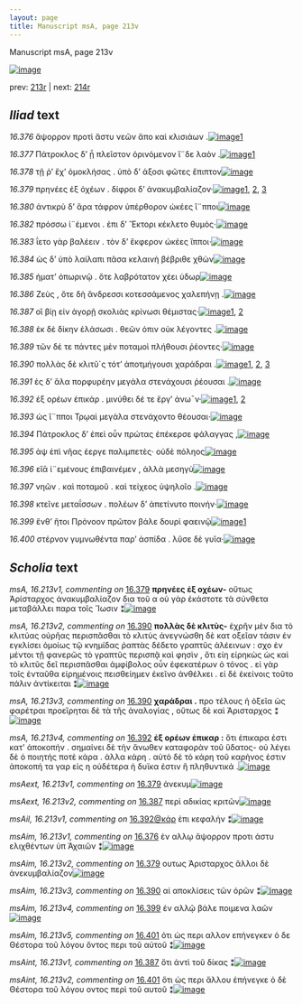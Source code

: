 ```yaml
---
layout: page
title: Manuscript msA, page 213v
---
```


Manuscript msA, page 213v

[![image](http://www.homermultitext.org/iipsrv?OBJ=IIP,1.0&FIF=/project/homer/pyramidal/deepzoom/hmt/vaimg/2017a/VA213VN_0715.tif&WID=100&CVT=JPEG)](http://www.homermultitext.org/ict2/?urn=urn:cite2:hmt:vaimg.2017a:VA213VN_0715)

prev:  [213r](../213r/) | next:  [214r](../214r/)

## *Iliad* text

*16.376* <a id="16.376"/> ἄψορρον προτὶ ἄστυ νεῶν ἄπο καὶ κλισιάων .[![image](http://www.homermultitext.org/iipsrv?OBJ=IIP,1.0&FIF=/project/homer/pyramidal/deepzoom/hmt/vaimg/2017a/VA213VN_0715.tif&RGN=0.4783,0.2234,0.3598,0.02144&WID=1000&CVT=JPEG)](http://www.homermultitext.org/ict2/?urn=urn:cite2:hmt:vaimg.2017a:VA213VN_0715@0.4783,0.2234,0.3598,0.02144)[1](#msAim_16.213v1)

*16.377* <a id="16.377"/> Πάτροκλος δ’ ᾗ πλεῖστον ὀρινόμενον ἴ¨δε λαὸν .[![image](http://www.homermultitext.org/iipsrv?OBJ=IIP,1.0&FIF=/project/homer/pyramidal/deepzoom/hmt/vaimg/2017a/VA213VN_0715.tif&RGN=0.4742,0.2432,0.3852,0.02310&WID=1000&CVT=JPEG)](http://www.homermultitext.org/ict2/?urn=urn:cite2:hmt:vaimg.2017a:VA213VN_0715@0.4742,0.2432,0.3852,0.02310)[1](#msAil_16.213r2)

*16.378* <a id="16.378"/> τῇ ῥ’ ἔχ’ ὁμοκλήσας . ὑπὸ δ’ άξοσι φῶτες ἔπιπτον[![image](http://www.homermultitext.org/iipsrv?OBJ=IIP,1.0&FIF=/project/homer/pyramidal/deepzoom/hmt/vaimg/2017a/VA213VN_0715.tif&RGN=0.4716,0.2613,0.3832,0.02559&WID=1000&CVT=JPEG)](http://www.homermultitext.org/ict2/?urn=urn:cite2:hmt:vaimg.2017a:VA213VN_0715@0.4716,0.2613,0.3832,0.02559)

*16.379* <a id="16.379"/> πρηνέες ἐξ ὀχέων . δίφροι δ’ ἀνακυμβαλίαζον·[![image](http://www.homermultitext.org/iipsrv?OBJ=IIP,1.0&FIF=/project/homer/pyramidal/deepzoom/hmt/vaimg/2017a/VA213VN_0715.tif&RGN=0.4696,0.2819,0.4066,0.02974&WID=1000&CVT=JPEG)](http://www.homermultitext.org/ict2/?urn=urn:cite2:hmt:vaimg.2017a:VA213VN_0715@0.4696,0.2819,0.4066,0.02974)[1](#msAext_16.213v1), [2](#msAim_16.213v2), [3](#msA_16.213v1)

*16.380* <a id="16.380"/> ἀντικρὺ δ’ ἄρα τάφρον ὑπέρθορον ὠκέες ἵ¨πποι[![image](http://www.homermultitext.org/iipsrv?OBJ=IIP,1.0&FIF=/project/homer/pyramidal/deepzoom/hmt/vaimg/2017a/VA213VN_0715.tif&RGN=0.4742,0.2996,0.3791,0.02420&WID=1000&CVT=JPEG)](http://www.homermultitext.org/ict2/?urn=urn:cite2:hmt:vaimg.2017a:VA213VN_0715@0.4742,0.2996,0.3791,0.02420)

*16.382* <a id="16.382"/> πρόσσω ἱ¨έμενοι . ἐπι δ’ Ἕκτορι κέκλετο θυμὸς·[![image](http://www.homermultitext.org/iipsrv?OBJ=IIP,1.0&FIF=/project/homer/pyramidal/deepzoom/hmt/vaimg/2017a/VA213VN_0715.tif&RGN=0.4757,0.3378,0.3819,0.02669&WID=1000&CVT=JPEG)](http://www.homermultitext.org/ict2/?urn=urn:cite2:hmt:vaimg.2017a:VA213VN_0715@0.4757,0.3378,0.3819,0.02669)

*16.383* <a id="16.383"/> ΐετο γὰρ βαλέειν . τὸν δ’ ἔκφερον ὠκέες ἵπποι·[![image](http://www.homermultitext.org/iipsrv?OBJ=IIP,1.0&FIF=/project/homer/pyramidal/deepzoom/hmt/vaimg/2017a/VA213VN_0715.tif&RGN=0.4729,0.3574,0.4106,0.02420&WID=1000&CVT=JPEG)](http://www.homermultitext.org/ict2/?urn=urn:cite2:hmt:vaimg.2017a:VA213VN_0715@0.4729,0.3574,0.4106,0.02420)

*16.384* <a id="16.384"/> ὡς δ’ ὑπὸ λαίλαπι πᾶσα κελαινὴ βέβριθε χθὼν[![image](http://www.homermultitext.org/iipsrv?OBJ=IIP,1.0&FIF=/project/homer/pyramidal/deepzoom/hmt/vaimg/2017a/VA213VN_0715.tif&RGN=0.4729,0.3784,0.3885,0.02061&WID=1000&CVT=JPEG)](http://www.homermultitext.org/ict2/?urn=urn:cite2:hmt:vaimg.2017a:VA213VN_0715@0.4729,0.3784,0.3885,0.02061)

*16.385* <a id="16.385"/> ήματ’ ὀπωρινῷ . ὅτε λαβρότατον χέει ὑδωρ[![image](http://www.homermultitext.org/iipsrv?OBJ=IIP,1.0&FIF=/project/homer/pyramidal/deepzoom/hmt/vaimg/2017a/VA213VN_0715.tif&RGN=0.4722,0.3965,0.4173,0.02711&WID=1000&CVT=JPEG)](http://www.homermultitext.org/ict2/?urn=urn:cite2:hmt:vaimg.2017a:VA213VN_0715@0.4722,0.3965,0.4173,0.02711)

*16.386* <a id="16.386"/> Ζεὺς , ὅτε δὴ ἄνδρεσσι κοτεσσάμενος χαλεπήνῃ .[![image](http://www.homermultitext.org/iipsrv?OBJ=IIP,1.0&FIF=/project/homer/pyramidal/deepzoom/hmt/vaimg/2017a/VA213VN_0715.tif&RGN=0.4722,0.4158,0.3906,0.02310&WID=1000&CVT=JPEG)](http://www.homermultitext.org/ict2/?urn=urn:cite2:hmt:vaimg.2017a:VA213VN_0715@0.4722,0.4158,0.3906,0.02310)

*16.387* <a id="16.387"/> οἳ βίῃ εἰν ἀγορῇ σκολιὰς κρίνωσι θέμιστας·[![image](http://www.homermultitext.org/iipsrv?OBJ=IIP,1.0&FIF=/project/homer/pyramidal/deepzoom/hmt/vaimg/2017a/VA213VN_0715.tif&RGN=0.4696,0.4337,0.4246,0.02420&WID=1000&CVT=JPEG)](http://www.homermultitext.org/ict2/?urn=urn:cite2:hmt:vaimg.2017a:VA213VN_0715@0.4696,0.4337,0.4246,0.02420)[1](#msAext_16.213v2), [2](#msAint_16.213v1)

*16.388* <a id="16.388"/> ἐκ δὲ δίκην ἐλάσωσι . θεῶν όπιν οὐκ λέγοντες .[![image](http://www.homermultitext.org/iipsrv?OBJ=IIP,1.0&FIF=/project/homer/pyramidal/deepzoom/hmt/vaimg/2017a/VA213VN_0715.tif&RGN=0.4709,0.4535,0.4066,0.02268&WID=1000&CVT=JPEG)](http://www.homermultitext.org/ict2/?urn=urn:cite2:hmt:vaimg.2017a:VA213VN_0715@0.4709,0.4535,0.4066,0.02268)

*16.389* <a id="16.389"/> τῶν δέ τε πάντες μὲν ποταμοὶ πλήθουσι ῥέοντες·[![image](http://www.homermultitext.org/iipsrv?OBJ=IIP,1.0&FIF=/project/homer/pyramidal/deepzoom/hmt/vaimg/2017a/VA213VN_0715.tif&RGN=0.4722,0.4716,0.4007,0.02213&WID=1000&CVT=JPEG)](http://www.homermultitext.org/ict2/?urn=urn:cite2:hmt:vaimg.2017a:VA213VN_0715@0.4722,0.4716,0.4007,0.02213)

*16.390* <a id="16.390"/> πολλὰς δὲ κλιτῦ`ς τότ’ ἀποτμήγουσι χαράδραι .[![image](http://www.homermultitext.org/iipsrv?OBJ=IIP,1.0&FIF=/project/homer/pyramidal/deepzoom/hmt/vaimg/2017a/VA213VN_0715.tif&RGN=0.4762,0.4903,0.4007,0.02420&WID=1000&CVT=JPEG)](http://www.homermultitext.org/ict2/?urn=urn:cite2:hmt:vaimg.2017a:VA213VN_0715@0.4762,0.4903,0.4007,0.02420)[1](#msA_16.213v2), [2](#msA_16.213v3), [3](#msAim_16.213v3)

*16.391* <a id="16.391"/> ἐς δ’ ἅλα πορφυρέην μεγάλα στενάχουσι ῥέουσαι .[![image](http://www.homermultitext.org/iipsrv?OBJ=IIP,1.0&FIF=/project/homer/pyramidal/deepzoom/hmt/vaimg/2017a/VA213VN_0715.tif&RGN=0.4676,0.5084,0.3624,0.02614&WID=1000&CVT=JPEG)](http://www.homermultitext.org/ict2/?urn=urn:cite2:hmt:vaimg.2017a:VA213VN_0715@0.4676,0.5084,0.3624,0.02614)

*16.392* <a id="16.392"/> ἐξ ορέων ἐπικάρ . μινύθει δέ τε ἔργ’ ἀνω¯ν·[![image](http://www.homermultitext.org/iipsrv?OBJ=IIP,1.0&FIF=/project/homer/pyramidal/deepzoom/hmt/vaimg/2017a/VA213VN_0715.tif&RGN=0.4775,0.5270,0.3946,0.02420&WID=1000&CVT=JPEG)](http://www.homermultitext.org/ict2/?urn=urn:cite2:hmt:vaimg.2017a:VA213VN_0715@0.4775,0.5270,0.3946,0.02420)[1](#msA_16.213v4), [2](#msAil_16.213v1)

*16.393* <a id="16.393"/> ὡς ἵ¨πποι Τρῳαὶ μεγάλα στενάχοντο θέουσαι·[![image](http://www.homermultitext.org/iipsrv?OBJ=IIP,1.0&FIF=/project/homer/pyramidal/deepzoom/hmt/vaimg/2017a/VA213VN_0715.tif&RGN=0.4737,0.5436,0.4394,0.02669&WID=1000&CVT=JPEG)](http://www.homermultitext.org/ict2/?urn=urn:cite2:hmt:vaimg.2017a:VA213VN_0715@0.4737,0.5436,0.4394,0.02669)

*16.394* <a id="16.394"/> Πάτροκλος δ’ ἐπεὶ οὖν πρώτας ἐπέκερσε φάλαγγας ,[![image](http://www.homermultitext.org/iipsrv?OBJ=IIP,1.0&FIF=/project/homer/pyramidal/deepzoom/hmt/vaimg/2017a/VA213VN_0715.tif&RGN=0.4790,0.5632,0.4000,0.02517&WID=1000&CVT=JPEG)](http://www.homermultitext.org/ict2/?urn=urn:cite2:hmt:vaimg.2017a:VA213VN_0715@0.4790,0.5632,0.4000,0.02517)

*16.395* <a id="16.395"/> ὰψ ἐπὶ νῆας έεργε παλιμπετὲς· οὐδὲ πόληος[![image](http://www.homermultitext.org/iipsrv?OBJ=IIP,1.0&FIF=/project/homer/pyramidal/deepzoom/hmt/vaimg/2017a/VA213VN_0715.tif&RGN=0.4770,0.5828,0.3804,0.02822&WID=1000&CVT=JPEG)](http://www.homermultitext.org/ict2/?urn=urn:cite2:hmt:vaimg.2017a:VA213VN_0715@0.4770,0.5828,0.3804,0.02822)

*16.396* <a id="16.396"/> εἴᾱ ἱ¨εμένους ἐπιβαινέμεν , ἀλλὰ μεσηγὺ[![image](http://www.homermultitext.org/iipsrv?OBJ=IIP,1.0&FIF=/project/homer/pyramidal/deepzoom/hmt/vaimg/2017a/VA213VN_0715.tif&RGN=0.4816,0.6029,0.3677,0.02614&WID=1000&CVT=JPEG)](http://www.homermultitext.org/ict2/?urn=urn:cite2:hmt:vaimg.2017a:VA213VN_0715@0.4816,0.6029,0.3677,0.02614)

*16.397* <a id="16.397"/> νηῶν . καὶ ποταμοῦ . καὶ τείχεος ὑψηλοῖο .[![image](http://www.homermultitext.org/iipsrv?OBJ=IIP,1.0&FIF=/project/homer/pyramidal/deepzoom/hmt/vaimg/2017a/VA213VN_0715.tif&RGN=0.4770,0.6191,0.4267,0.02559&WID=1000&CVT=JPEG)](http://www.homermultitext.org/ict2/?urn=urn:cite2:hmt:vaimg.2017a:VA213VN_0715@0.4770,0.6191,0.4267,0.02559)

*16.398* <a id="16.398"/> κτεῖνε μεταΐσσων . πολέων δ’ ἀπετίνυτο ποινήν·[![image](http://www.homermultitext.org/iipsrv?OBJ=IIP,1.0&FIF=/project/homer/pyramidal/deepzoom/hmt/vaimg/2017a/VA213VN_0715.tif&RGN=0.4810,0.6386,0.4106,0.02669&WID=1000&CVT=JPEG)](http://www.homermultitext.org/ict2/?urn=urn:cite2:hmt:vaimg.2017a:VA213VN_0715@0.4810,0.6386,0.4106,0.02669)

*16.399* <a id="16.399"/> ἔνθ’ ἤτοι Πρόνοον πρῶτον βάλε δουρὶ φαεινῷ[![image](http://www.homermultitext.org/iipsrv?OBJ=IIP,1.0&FIF=/project/homer/pyramidal/deepzoom/hmt/vaimg/2017a/VA213VN_0715.tif&RGN=0.4810,0.6548,0.4013,0.02974&WID=1000&CVT=JPEG)](http://www.homermultitext.org/ict2/?urn=urn:cite2:hmt:vaimg.2017a:VA213VN_0715@0.4810,0.6548,0.4013,0.02974)[1](#msAim_16.213v4)

*16.400* <a id="16.400"/> στέρνον γυμνωθέντα παρ’ ἀσπίδα . λῦσε δὲ γυῖα·[![image](http://www.homermultitext.org/iipsrv?OBJ=IIP,1.0&FIF=/project/homer/pyramidal/deepzoom/hmt/vaimg/2017a/VA213VN_0715.tif&RGN=0.4749,0.6744,0.4060,0.02918&WID=1000&CVT=JPEG)](http://www.homermultitext.org/ict2/?urn=urn:cite2:hmt:vaimg.2017a:VA213VN_0715@0.4749,0.6744,0.4060,0.02918)

## *Scholia* text

*msA, 16.213v1, commenting on* [16.379](#16.379)  <a id="msA_16.213v1"/> **πρηνέες ἐξ οχέων-** οὕτως Ἀρίσταρχος ἀνακυμβαλίαζον δια τοῦ α οὐ γὰρ ἑκάστοτε τὰ σύνθετα μεταβάλλει παρα τοῖς Ἴωσιν ⁑[![image](http://www.homermultitext.org/iipsrv?OBJ=IIP,1.0&FIF=/project/homer/pyramidal/deepzoom/hmt/vaimg/2017a/VA213VN_0715.tif&RGN=0.2128,0.2772,0.2080,0.05754&WID=1000&CVT=JPEG)](http://www.homermultitext.org/ict2/?urn=urn:cite2:hmt:vaimg.2017a:VA213VN_0715@0.2128,0.2772,0.2080,0.05754)

*msA, 16.213v2, commenting on* [16.390](#16.390)  <a id="msA_16.213v2"/> **πολλὰς δὲ κλιτὺς-** ἐχρῆν μὲν δια τὸ κλιτύας οὐρῆας περισπᾶσθαι τὸ κλιτὺς ἀνεγνώσθη δὲ κατ οξεῖαν τάσιν ἐν εγκλίσει ὁμοίως τῷ κνημίδας ῥαπτὰς δέδετο γραπτῦς ἀλέεινων : σχο ἐν μέντοι τῇ φανερῶς τὸ γραπτῦς περισπᾷ καὶ φησὶν , ὅτι εἰη εἰρηκὼς ὡς καὶ τὸ κλιτῦς δεῖ περισπᾶσθαι ἀμφίβολος οὖν ἐφεκατέρων ὁ τόνος . εἰ γὰρ τοῖς ἐνταῦθα εἰρημένοις πεισθείημεν ἐκεῖνο ἀνθέλκει . εἰ δὲ ἐκείνοις τοῦτο πάλιν ἀντίκειται ⁑[![image](http://www.homermultitext.org/iipsrv?OBJ=IIP,1.0&FIF=/project/homer/pyramidal/deepzoom/hmt/vaimg/2017a/VA213VN_0715.tif&RGN=0.2089,0.4734,0.2194,0.1466&WID=1000&CVT=JPEG)](http://www.homermultitext.org/ict2/?urn=urn:cite2:hmt:vaimg.2017a:VA213VN_0715@0.2089,0.4734,0.2194,0.1466)

*msA, 16.213v3, commenting on* [16.390](#16.390)  <a id="msA_16.213v3"/> **χαράδραι .** προ τέλους ἡ ὀξεῖα ὡς φαρέτραι προεἴρηται δὲ τὰ τῆς ἀναλογίας , οὕτως δὲ καὶ Ἀρισταρχος ⁑[![image](http://www.homermultitext.org/iipsrv?OBJ=IIP,1.0&FIF=/project/homer/pyramidal/deepzoom/hmt/vaimg/2017a/VA213VN_0715.tif&RGN=0.2167,0.6118,0.2027,0.04371&WID=1000&CVT=JPEG)](http://www.homermultitext.org/ict2/?urn=urn:cite2:hmt:vaimg.2017a:VA213VN_0715@0.2167,0.6118,0.2027,0.04371)

*msA, 16.213v4, commenting on* [16.392](#16.392)  <a id="msA_16.213v4"/> **ἐξ ορέων ἐπικαρ :** ὅτι ἐπικαρα ἐστι κατ' ἀποκοπήν . σημαίνει δὲ τὴν ἄνωθεν καταφορὰν τοῦ ὕδατος- οὐ λέγει δὲ ὁ ποιητής ποτὲ κάρα . ἀλλα κάρη . αὐτὸ δὲ τὸ κάρη τοῦ καρὴνος ἐστιν ἀποκοπή τα γαρ εἰς η οὐδέτερα ἠ δυϊκα ἐστιν ἢ πληθυντικά .[![image](http://www.homermultitext.org/iipsrv?OBJ=IIP,1.0&FIF=/project/homer/pyramidal/deepzoom/hmt/vaimg/2017a/VA213VN_0715.tif&RGN=0.2299,0.6534,0.1944,0.07068&WID=1000&CVT=JPEG)](http://www.homermultitext.org/ict2/?urn=urn:cite2:hmt:vaimg.2017a:VA213VN_0715@0.2299,0.6534,0.1944,0.07068)

*msAext, 16.213v1, commenting on* [16.379](#16.379)  <a id="msAext_16.213v1"/> ἀνεκυμ[![image](http://www.homermultitext.org/iipsrv?OBJ=IIP,1.0&FIF=/project/homer/pyramidal/deepzoom/hmt/vaimg/2017a/VA213VN_0715.tif&RGN=0.1277,0.2779,0.05564,0.02282&WID=1000&CVT=JPEG)](http://www.homermultitext.org/ict2/?urn=urn:cite2:hmt:vaimg.2017a:VA213VN_0715@0.1277,0.2779,0.05564,0.02282)

*msAext, 16.213v2, commenting on* [16.387](#16.387)  <a id="msAext_16.213v2"/> περὶ αδικίας κριτῶν[![image](http://www.homermultitext.org/iipsrv?OBJ=IIP,1.0&FIF=/project/homer/pyramidal/deepzoom/hmt/vaimg/2017a/VA213VN_0715.tif&RGN=0.1314,0.4447,0.05361,0.02517&WID=1000&CVT=JPEG)](http://www.homermultitext.org/ict2/?urn=urn:cite2:hmt:vaimg.2017a:VA213VN_0715@0.1314,0.4447,0.05361,0.02517)

*msAil, 16.213v1, commenting on* [16.392@κάρ](#16.392@κάρ)  <a id="msAil_16.213v1"/> ἐπι κεφαλήν ⁑[![image](http://www.homermultitext.org/iipsrv?OBJ=IIP,1.0&FIF=/project/homer/pyramidal/deepzoom/hmt/vaimg/2017a/VA213VN_0715.tif&RGN=0.5748,0.5065,0.05232,0.006777&WID=1000&CVT=JPEG)](http://www.homermultitext.org/ict2/?urn=urn:cite2:hmt:vaimg.2017a:VA213VN_0715@0.5748,0.5065,0.05232,0.006777)

*msAim, 16.213v1, commenting on* [16.376](#16.376)  <a id="msAim_16.213v1"/> ἐν αλλῳ ἄψορρον προτι άστυ ελιχθέντων ὑπ Ἀχαιῶν ⁑[![image](http://www.homermultitext.org/iipsrv?OBJ=IIP,1.0&FIF=/project/homer/pyramidal/deepzoom/hmt/vaimg/2017a/VA213VN_0715.tif&RGN=0.4184,0.2228,0.05398,0.03333&WID=1000&CVT=JPEG)](http://www.homermultitext.org/ict2/?urn=urn:cite2:hmt:vaimg.2017a:VA213VN_0715@0.4184,0.2228,0.05398,0.03333)

*msAim, 16.213v2, commenting on* [16.379](#16.379)  <a id="msAim_16.213v2"/> ουτως Ἀρισταρχος ἄλλοι δὲ ἀνεκυμβαλίαζον[![image](http://www.homermultitext.org/iipsrv?OBJ=IIP,1.0&FIF=/project/homer/pyramidal/deepzoom/hmt/vaimg/2017a/VA213VN_0715.tif&RGN=0.4184,0.2870,0.05232,0.03582&WID=1000&CVT=JPEG)](http://www.homermultitext.org/ict2/?urn=urn:cite2:hmt:vaimg.2017a:VA213VN_0715@0.4184,0.2870,0.05232,0.03582)

*msAim, 16.213v3, commenting on* [16.390](#16.390)  <a id="msAim_16.213v3"/> αἱ αποκλίσεις τῶν ὀρῶν ⁑[![image](http://www.homermultitext.org/iipsrv?OBJ=IIP,1.0&FIF=/project/homer/pyramidal/deepzoom/hmt/vaimg/2017a/VA213VN_0715.tif&RGN=0.4234,0.4772,0.04937,0.02337&WID=1000&CVT=JPEG)](http://www.homermultitext.org/ict2/?urn=urn:cite2:hmt:vaimg.2017a:VA213VN_0715@0.4234,0.4772,0.04937,0.02337)

*msAim, 16.213v4, commenting on* [16.399](#16.399)  <a id="msAim_16.213v4"/> ἐν αλλῷ βάλε ποιμενα λαῶν[![image](http://www.homermultitext.org/iipsrv?OBJ=IIP,1.0&FIF=/project/homer/pyramidal/deepzoom/hmt/vaimg/2017a/VA213VN_0715.tif&RGN=0.4217,0.6502,0.05269,0.02213&WID=1000&CVT=JPEG)](http://www.homermultitext.org/ict2/?urn=urn:cite2:hmt:vaimg.2017a:VA213VN_0715@0.4217,0.6502,0.05269,0.02213)

*msAim, 16.213v5, commenting on* [16.401](#16.401)  <a id="msAim_16.213v5"/> ότι ὡς περι αλλον επήνεγκεν ὁ δε Θέστορα τοῦ λόγου ὄντος περι τοῦ αὐτοῦ ⁑[![image](http://www.homermultitext.org/iipsrv?OBJ=IIP,1.0&FIF=/project/homer/pyramidal/deepzoom/hmt/vaimg/2017a/VA213VN_0715.tif&RGN=0.4320,0.6881,0.08917,0.03389&WID=1000&CVT=JPEG)](http://www.homermultitext.org/ict2/?urn=urn:cite2:hmt:vaimg.2017a:VA213VN_0715@0.4320,0.6881,0.08917,0.03389)

*msAint, 16.213v1, commenting on* [16.387](#16.387)  <a id="msAint_16.213v1"/> ὅτι ἀντὶ τοῦ δίκας ⁑[![image](http://www.homermultitext.org/iipsrv?OBJ=IIP,1.0&FIF=/project/homer/pyramidal/deepzoom/hmt/vaimg/2017a/VA213VN_0715.tif&RGN=0.8653,0.4176,0.04219,0.01093&WID=1000&CVT=JPEG)](http://www.homermultitext.org/ict2/?urn=urn:cite2:hmt:vaimg.2017a:VA213VN_0715@0.8653,0.4176,0.04219,0.01093)

*msAint, 16.213v2, commenting on* [16.401](#16.401)  <a id="msAint_16.213v2"/> ὅτι ὡς περι ἄλλου ἑπήνεγκε ὁ δὲ Θέστορα τοῦ λόγου οντος περὶ τοῦ αυτοῦ ⁑[![image](http://www.homermultitext.org/iipsrv?OBJ=IIP,1.0&FIF=/project/homer/pyramidal/deepzoom/hmt/vaimg/2017a/VA213VN_0715.tif&RGN=0.8510,0.6707,0.06503,0.04799&WID=1000&CVT=JPEG)](http://www.homermultitext.org/ict2/?urn=urn:cite2:hmt:vaimg.2017a:VA213VN_0715@0.8510,0.6707,0.06503,0.04799)